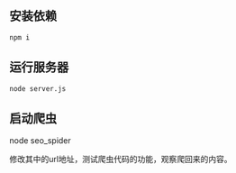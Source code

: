 ## 安装依赖
```
npm i
```
## 运行服务器
```
node server.js
```

## 启动爬虫

node seo_spider

修改其中的url地址，测试爬虫代码的功能，观察爬回来的内容。